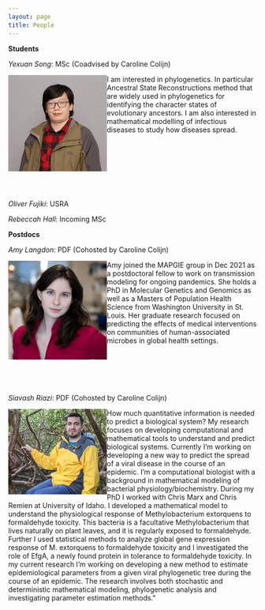 ```yaml
---
layout: page
title: People
---
```

**Students**

*Yexuan Song*: MSc (Coadvised by Caroline Colijn)

<img align="left" src="people/Yexuan2.png" alt="Yexuan Song">
I am interested in phylogenetics. In particular Ancestral State Reconstructions method that are widely used in phylogenetics for identifying the character states of evolutionary ancestors.  I am also interested in mathematical modelling of infectious diseases to study how diseases spread.
 <br/><br/> <br/><br/> <br/><br/> <br/><br/>

*Oliver Fujiki*: USRA 

*Rebeccah Hall*: Incoming MSc

**Postdocs**

*Amy Langdon*: PDF (Cohosted by Caroline Colijn)

<img align="left" src="people/Amy2.png" alt="Amy Langdon">
Amy joined the MAPGIE group in Dec 2021 as a postdoctoral fellow to work on transmission modeling for ongoing pandemics. She holds a PhD in Molecular Genetics and Genomics as well as a Masters of Population Health Science from Washington University in St. Louis. Her graduate research focused on predicting the effects of medical interventions on communities of human-associated microbes in global health settings.
 <br/><br/> <br/><br/> <br/><br/> 

*Siavash Riazi*: PDF (Cohosted by Caroline Colijn)

<img align="left" src="people/Siavash2.png" alt="Siavash Riazi">
How much quantitative information is needed to predict a biological system? My research focuses on developing computational and mathematical tools to understand and predict biological systems. Currently I’m working on developing a new way to predict the spread of a viral disease in the course of an epidemic. I’m a computational biologist with a background in mathematical modeling of bacterial physiology/biochemistry. During my PhD I worked with Chris Marx and Chris Remien at University of Idaho. I developed a mathematical model to understand the physiological response of Methylobacterium extorquens to formaldehyde toxicity. This bacteria is a facultative Methylobacterium that lives naturally on plant leaves, and it is regularly exposed to formaldehyde. Further I used statistical methods to analyze global gene expression response of M. extorquens to formaldehyde toxicity and I investigated the role of EfgA, a newly found protein in tolerance to formaldehyde toxicity. In my current research I’m working on developing a new method to estimate epidemiological parameters from a given viral phylogenetic tree during the course of an epidemic. The research involves both stochastic and deterministic mathematical modeling, phylogenetic analysis and investigating parameter estimation methods."

